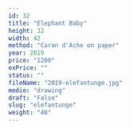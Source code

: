 ```yaml
---
id: 32
title: "Elephant Baby"
height: 32
width: 42
method: "Caran d'Ache on paper"
year: 2019
price: "1200"
exPrice: ""
status: ""
fileName: "2019-elefantunge.jpg"
medie: "drawing"
draft: "False"
slug: "elefantunge"
weight: "40"
---
```

